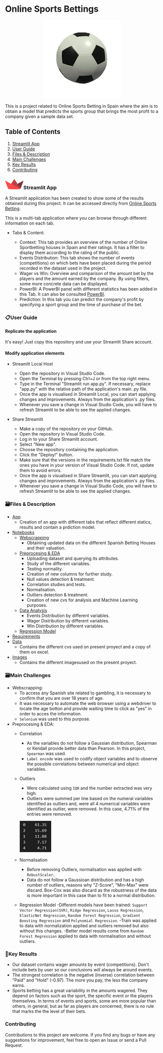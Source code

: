 # **Online Sports Bettings**

<p align="center">
  <img src="Images\soccer-9133_256.gif">
</p>

 This is a project related to Online Sports Betting in Spain where the aim is to obtain a model that predicts the sports group that brings the most profit to a company given a sample data set. 

## **Table of Contents**

 1. [Streamlit App](#Streamlit-App)
 2. [User Guide](User-Guide)
 3. [Files & Description](Files-&-Description)
 4. [Main Challenges](Main-Challenges)
 4. [Key Results](Key-Results)
 5. [Contributing](Contributing)


### ![alt text](Images/streamlit-1.png)**Streamlit App**

A Streamlit application has been created to show some of the results obtained during this project. It can be accessed directly from [Online Sports Betting](https://online-sports-bettings-kbrepywzhd5mjvfpihsmsb.streamlit.app/).    
  
This is a multi-tab application where you can browse through different information on each tab.     
  - Tabs & Content:     

    - Context: This tab provides an overview of the number of Online Sportbetting houses in Spain and their ratings. It has a filter to display them according to the rating of the public.       
    - Events Distribution: This tab shows the number of events (competitions) on which bets have been placed during the period recorded in the dataset used in the project.     
    - Wager vs Win: Overview and comparison of the amount bet by the players and the amount earned by the company. By using filters, some more concrete data can be displayed.      
    - PowerBI: A PowerBI panel with different statistics has been added in this Tab. It can also be consulted [PowerBI](https://app.fabric.microsoft.com/view?r=eyJrIjoiZTIyMjcxNjktZGExMS00MDljLWJmMjYtYzFiZDMzMmZhMDZiIiwidCI6IjhhZWJkZGI2LTM0MTgtNDNhMS1hMjU1LWI5NjQxODZlY2M2NCIsImMiOjl9&pageName=ReportSection).     
    - Prediction: In this tab you can predict the company's profit by specifying a sport group and the time of purchase of the bet.       

### **📋User Guide**

#### Replicate the application  

  It's easy! Just copy this repository and use your Streamlit Share account.  
 
#### Modify application elements 

- Streamlit Local Host  

  - Open the repository in Visual Studio Code.  
  - Open the Terminal by pressing Ctrl+J or from the top right menu.  
  - Type in the Terminal "Streamlit run app.py". If necessary, replace "app.py" with the relative path of the application's main .py file.  
  - Once the app is visualised in Streamlit Local, you can start applying changes and improvements. Always from the application's .py files.  
  - Whenever you save a change in Visual Studio Code, you will have to refresh Streamlit to be able to see the applied changes. 

- Share Streamlit 

  - Make a copy of the repository on your GitHub. 
  - Open the repository in Visual Studio Code.  
  - Log in to your Share Streamlit account. 
  - Select "New app". 
  - Choose the repository containing the application. 
  - Click the "Deploy!" button. 
  - Make sure that the versions in the requirements.txt file match the ones you have in your version of Visual Studio Code. If not, update them to avoid errors.  
  - Once the app is visualised in Share Streamlit, you can start applying changes and improvements. Always from the application's .py files.  
  - Whenever you save a change in Visual Studio Code, you will have to refresh Streamlit to be able to see the applied changes. 

### **🗃️Files & Description**

- [App](app.py)
  - Creation of an app with different tabs that reflect different statics, results and contain a prdiction model.
- [Notebooks](Notebooks)
  - [Webscrapping](Notebooks\Webscrapping_Betting_Houses.ipynb)
    - Obtaining updated data on the different Spanish Betting Houses and their valuation. 
  - [Preprocesing & EDA](Notebooks\Data_Pre-Processing_&_EDA.ipynb)
    - Uploading dataset and querying its attributes.
    - Study of the different variables.
    - Testing normality.
    - Creation of new columns for further study.
    - Null values detection & treatment.
    - Correlation studies and tests.
    - Normalisation.
    - Outliers detection & treatment.
    - Creation of new cvs for analysis and Machine Learning purposes.
  - [Data Analysis](Notebooks\Data_Analysis_Graphs.ipynb)
    - Events Distribution by different variables.
    - Wager Distribution by different variables.
    - Win Distribution by different variables.
  - [Regression Model](Notebooks\Regression_model_Winnings.ipynb)
- [Requirements](requirements.txt)
- [Data](Data)
  - Contains the different cvs used on present proyect and a copy of them on excel. 
- [Images](Images)
  - Contains the different imagesused on the present proyect. 

### **🗃️Main Challenges**

  - Webscrapping: 
    - To access any Spanish site related to gambling, it is necessary to confirm that you are over 18 years of age.
    - It was necessary to automate the web browser using a webdriver to locate the age botton and provide waiting time to click as "yes" in order to acces the information. 
    - `Selenium` was used to this purpose. 
  - Preprocesing & EDA:
    - Correlation 
      - As the variables do not follow a Gaussian distribution, Spearman or Kendall provide better data than Pearson. In this project, `Spearman` was used.
      - `Label encode` was used to codify object variables and to observe the possible correlations between numerical and object variables. 
    - Outliers
      - Were calculated using `IQR` and the number extracted was very high.
      - Outliers were summed per line based on the numeral variables identified as outliers and, were all 4 numerical variables were identified as outlier, were removed. In this case, 4.71% of the entries were removed.    
      
      ![alt text](image.png)
    - Normalisation 
      - Before removing Outliers, normalisation was applied with `RobustScaler`.
      - Data do not follow a Gaussioan distribution and has a high number of outliers, reasons why "Z-Score", "Min-Max" were discard. Box-Cox was also discard as the robustness of the data is more important in this case than to fit to a normal distribution.
    - Regression Model
      -Different models have been trained: `Support Vector Regression(SVR)`, `Ridge Regression`, `Lasso Regression`, `ElasticNet Regression`, `Random Forest Regression`, `Gradient Boosting Regression` and `Polynomial Regression`.
      -Train was applied to data with normalization applied and outliers removed but also without this changes.
      -Better model results come from `Random Forest Regression` applied to data with normalisation and without outliers.

### **🎯Key Results**
  - Our dataset contains wager amounts by event (competitions). Don't include bets by user so our conclusions will always be around events. 
  - The strongest correlation is the negative (inverse) correlation between "Paid" and "Hold" (-0.97). The more you pay, the less the company earns.
  - Sports betting has a great variability in the amounts wagered. They depend on factors such as the sport, the specific event or the players themselves. In terms of events and sports, some are more popular than others, in general, but as far as players are concerned, there is no rule that marks the the level of their bets.

### **Contributing**

  Contributions to this project are welcome. If you find any bugs or have any suggestions for improvement, feel free to open an Issue or send a Pull Request.


